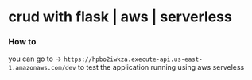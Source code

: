 # crud with flask | aws | serverless

### How to
you can go to -> `https://hpbo2iwkza.execute-api.us-east-1.amazonaws.com/dev`
to test the application running using aws serveless
